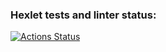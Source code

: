 ### Hexlet tests and linter status:
[![Actions Status](https://github.com/smolyAS/java-project-71/actions/workflows/hexlet-check.yml/badge.svg)](https://github.com/smolyAS/java-project-71/actions)